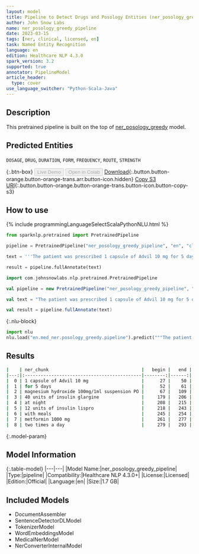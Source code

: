 ```yaml
---
layout: model
title: Pipeline to Detect Drugs and Posology Entities (ner_posology_greedy)
author: John Snow Labs
name: ner_posology_greedy_pipeline
date: 2023-03-15
tags: [ner, clinical, licensed, en]
task: Named Entity Recognition
language: en
edition: Healthcare NLP 4.3.0
spark_version: 3.2
supported: true
annotator: PipelineModel
article_header:
  type: cover
use_language_switcher: "Python-Scala-Java"
---
```


## Description

This pretrained pipeline is built on the top of [ner_posology_greedy](https://nlp.johnsnowlabs.com/2021/03/31/ner_posology_greedy_en.html) model.

## Predicted Entities

`DOSAGE`, `DRUG`, `DURATION`, `FORM`, `FREQUENCY`, `ROUTE`, `STRENGTH`


{:.btn-box}
<button class="button button-orange" disabled>Live Demo</button>
<button class="button button-orange" disabled>Open in Colab</button>
[Download](https://s3.amazonaws.com/auxdata.johnsnowlabs.com/clinical/models/ner_posology_greedy_pipeline_en_4.3.0_3.2_1678869761403.zip){:.button.button-orange.button-orange-trans.arr.button-icon.hidden}
[Copy S3 URI](s3://auxdata.johnsnowlabs.com/clinical/models/ner_posology_greedy_pipeline_en_4.3.0_3.2_1678869761403.zip){:.button.button-orange.button-orange-trans.button-icon.button-copy-s3}

## How to use



<div class="tabs-box" markdown="1">
{% include programmingLanguageSelectScalaPythonNLU.html %}

```python
from sparknlp.pretrained import PretrainedPipeline

pipeline = PretrainedPipeline("ner_posology_greedy_pipeline", "en", "clinical/models")

text = '''The patient was prescribed 1 capsule of Advil 10 mg for 5 days and magnesium hydroxide 100mg/1ml suspension PO. He was seen by the endocrinology service and she was discharged on 40 units of insulin glargine at night, 12 units of insulin lispro with meals, and metformin 1000 mg two times a day.'''

result = pipeline.fullAnnotate(text)
```
```scala
import com.johnsnowlabs.nlp.pretrained.PretrainedPipeline

val pipeline = new PretrainedPipeline("ner_posology_greedy_pipeline", "en", "clinical/models")

val text = "The patient was prescribed 1 capsule of Advil 10 mg for 5 days and magnesium hydroxide 100mg/1ml suspension PO. He was seen by the endocrinology service and she was discharged on 40 units of insulin glargine at night, 12 units of insulin lispro with meals, and metformin 1000 mg two times a day."

val result = pipeline.fullAnnotate(text)
```


{:.nlu-block}
```python
import nlu
nlu.load("en.med_ner.posology_greedy.pipeline").predict("""The patient was prescribed 1 capsule of Advil 10 mg for 5 days and magnesium hydroxide 100mg/1ml suspension PO. He was seen by the endocrinology service and she was discharged on 40 units of insulin glargine at night, 12 units of insulin lispro with meals, and metformin 1000 mg two times a day.""")
```

</div>

## Results

```bash
|    | ner_chunk                                   |   begin |   end | ner_label   |   confidence |
|---:|:--------------------------------------------|--------:|------:|:------------|-------------:|
|  0 | 1 capsule of Advil 10 mg                    |      27 |    50 | DRUG        |     0.638183 |
|  1 | for 5 days                                  |      52 |    61 | DURATION    |     0.573533 |
|  2 | magnesium hydroxide 100mg/1ml suspension PO |      67 |   109 | DRUG        |     0.68788  |
|  3 | 40 units of insulin glargine                |     179 |   206 | DRUG        |     0.61964  |
|  4 | at night                                    |     208 |   215 | FREQUENCY   |     0.7431   |
|  5 | 12 units of insulin lispro                  |     218 |   243 | DRUG        |     0.66034  |
|  6 | with meals                                  |     245 |   254 | FREQUENCY   |     0.79235  |
|  7 | metformin 1000 mg                           |     261 |   277 | DRUG        |     0.707133 |
|  8 | two times a day                             |     279 |   293 | FREQUENCY   |     0.700825 |
```

{:.model-param}
## Model Information

{:.table-model}
|---|---|
|Model Name:|ner_posology_greedy_pipeline|
|Type:|pipeline|
|Compatibility:|Healthcare NLP 4.3.0+|
|License:|Licensed|
|Edition:|Official|
|Language:|en|
|Size:|1.7 GB|

## Included Models

- DocumentAssembler
- SentenceDetectorDLModel
- TokenizerModel
- WordEmbeddingsModel
- MedicalNerModel
- NerConverterInternalModel